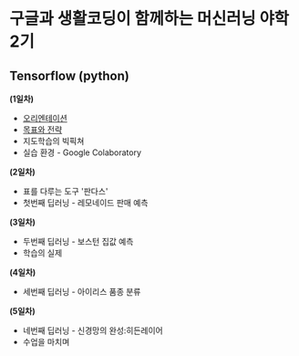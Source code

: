 # 구글과 생활코딩이 함께하는 머신러닝 야학 2기

## Tensorflow (python)

**(1일차)**
- [오리엔테이션](https://github.com/jaaaamj0711/Machine_learning_yahac/blob/main/day1_orientation.md)
- [목표와 전략](https://github.com/jaaaamj0711/Machine_learning_yahac/blob/main/day1_target.md)
- 지도학습의 빅픽쳐
- 실습 환경 - Google Colaboratory

**(2일차)**
- 표를 다루는 도구 '판다스'
- 첫번째 딥러닝 - 레모네이드 판매 예측

**(3일차)**
- 두번째 딥러닝 - 보스턴 집값 예측
- 학습의 실제

**(4일차)**
- 세번째 딥러닝 - 아이리스 품종 분류

**(5일차)**
- 네번째 딥러닝 - 신경망의 완성:히든레이어
- 수업을 마치며

